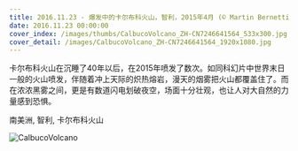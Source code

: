 ```yaml
---
title: 2016.11.23 - 爆发中的卡尔布科火山，智利，2015年4月 (© Martin Bernetti/AFP/Getty Images)
date: 2016.11.23 00:00:00
cover_index: /images/thumbs/CalbucoVolcano_ZH-CN7246641564_533x300.jpg
cover_detail: /images/CalbucoVolcano_ZH-CN7246641564_1920x1080.jpg
---
```


卡尔布科火山在沉睡了40年以后，在2015年喷发了数次。如同科幻片中世界末日一般的火山喷发，伴随着冲上天际的炽热熔岩，漫天的烟雾把火山都覆盖住了。而在浓浓黑雾之间，更是有数道闪电划破夜空，场面十分壮观，也让人对大自然的力量感到恐惧。

南美洲, 智利, 卡尔布科火山

![CalbucoVolcano](/images/CalbucoVolcano_ZH-CN7246641564_1920x1080.jpg)
